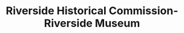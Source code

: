 ---
layout: repo
title: "Riverside Historical Commission-Riverside Museum"
id: 16045
permalink: repos/16045/
---